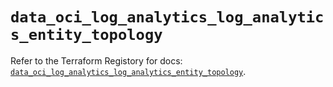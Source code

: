 # `data_oci_log_analytics_log_analytics_entity_topology`

Refer to the Terraform Registory for docs: [`data_oci_log_analytics_log_analytics_entity_topology`](https://registry.terraform.io/providers/oracle/oci/6.18.0/docs/data-sources/log_analytics_log_analytics_entity_topology).
